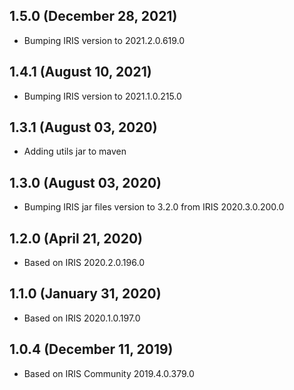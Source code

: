 ## 1.5.0 (December 28, 2021)
  - Bumping IRIS version to 2021.2.0.619.0

## 1.4.1 (August 10, 2021)
  - Bumping IRIS version to 2021.1.0.215.0

## 1.3.1 (August 03, 2020)
  - Adding utils jar to maven

## 1.3.0 (August 03, 2020)
  - Bumping IRIS jar files version to 3.2.0 from IRIS 2020.3.0.200.0

## 1.2.0 (April 21, 2020)
  - Based on IRIS 2020.2.0.196.0

## 1.1.0 (January 31, 2020)
  - Based on IRIS 2020.1.0.197.0

## 1.0.4 (December 11, 2019)
  - Based on IRIS Community 2019.4.0.379.0

